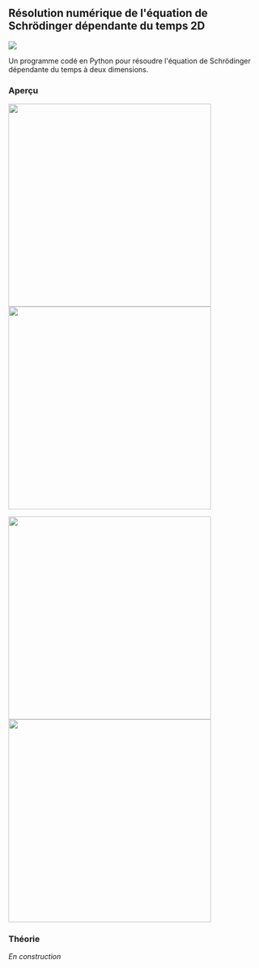 ## Résolution numérique de l'équation de Schrödinger dépendante du temps 2D

![](https://img.shields.io/badge/Language-Python-blue.png)

Un programme codé en Python pour résoudre l'équation de Schrödinger dépendante du temps à deux dimensions.

### Aperçu

<p float="left">
  <img src="resources//2D_Time_DependantSchrodinger_Equation.gif"  width="400" />
  <img src="resources//3D_Time_DependantSchrodinger_Equation.gif"  width="400" />
</p>

<p float="left">
  <img src="resources//2D_Time_IndependantSchrodinger_Equation.gif"  width="400" />
  <img src="resources//3D_Time_IndependantSchrodinger_Equation.gif"  width="400" />
</p>

### Théorie

*En construction*
